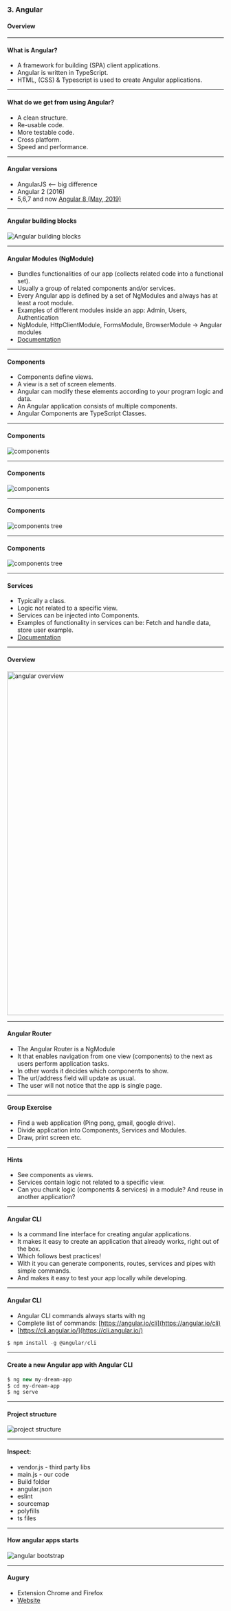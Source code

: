 ### 3. Angular</h3>
#### Overview</h5>


---


#### What is Angular?

* A framework for building (SPA) client applications.
* Angular is written in TypeScript.
* HTML, (CSS) & Typescript is used to create Angular applications.

---


#### What do we get from using Angular?

* A clean structure.
* Re-usable code.
* More testable code.
* Cross platform.
* Speed and performance.


---

#### Angular versions

* AngularJS <— big difference
* Angular 2 (2016)
* 5,6,7 and now <a href="https://angular.io/" target="_blank">Angular 8 (May, 2019)</a>


---


#### Angular building blocks
<img src="new/new-structure/media/angular-images/angular-3/blocks.png" alt="Angular building blocks">


---

#### Angular Modules (NgModule)

* Bundles functionalities of our app (collects related code into a functional set).
* Usually a group of related components and/or services.
* Every Angular app is defined by a set of NgModules and always has at least a root module.
* Examples of different modules inside an app: Admin, Users, Authentication
* NgModule, HttpClientModule, FormsModule, BrowserModule -> Angular modules
* <a href="https://angular.io/guide/architecture-modules" target="_blank">Documentation</a>


---

#### Components

* Components define views. 
* A view is a set of screen elements.
* Angular can modify these elements according to your program logic and data.
* An Angular application consists of multiple components.
* Angular Components are TypeScript Classes.


---

#### Components
<img src="/media/angular-images/angular-3/components.png" alt="components">


---

#### Components
<img src="/media/angular-images/angular-3/components2.png" alt="components">


---

#### Components
<img src="/media/angular-images/angular-3/component3.png" alt="components tree">


---

#### Components
<img src="/media/angular-images/angular-3/componentTree.png" alt="components tree">


---


#### Services

* Typically a class.
* Logic not related to a specific view.
* Services can be injected into Components.
* Examples of functionality in services can be: Fetch and handle data, store user example.
* <a href="https://angular.io/guide/architecture-services" target="_blank">Documentation</a>


---

#### Overview
<img width="800" src="/media/angular-images/angular-3/angularoverview.png" alt="angular overview">


---

#### Angular Router

* The Angular Router is a NgModule
* It that enables navigation from one view (components) to the next as users perform application tasks.
* In other words it decides which components to show.
* The url/address field will update as usual.
* The user will not notice that the app is single page.

---

#### Group Exercise

* Find a web application (Ping pong, gmail, google drive).
* Divide application into Components, Services and Modules.
* Draw, print screen etc.


---


#### Hints

* See components as views.
* Services contain logic not related to a specific view.
* Can you chunk logic (components & services) in a module? And reuse in another application?


---

#### Angular CLI

* Is a command line interface for creating angular applications.
* It makes it easy to create an application that already works, right out of the box.
* Which follows best practices!
* With it you can generate components, routes, services and pipes with simple commands.
* And makes it easy to test your app locally while developing.

---

####  Angular CLI

* Angular CLI commands always starts with ng 
* Complete list of commands: [https://angular.io/cli](https://angular.io/cli)
* [https://cli.angular.io/](https://cli.angular.io/)
				
```javascript
$ npm install -g @angular/cli
```


---
				
#### Create a new Angular app with Angular CLI

```javascript
$ ng new my-dream-app
$ cd my-dream-app
$ ng serve
```

---

#### Project structure
<img  src="/media/angular-images/angular-3/proj.png" alt="project structure">


---

#### Inspect:

* vendor.js - third party libs
* main.js - our code
* Build folder
* angular.json
* eslint
* sourcemap
* polyfills
* ts files

---

#### How angular apps starts
<img src="/media/angular-images/angular-3/angularstart.png" alt="angular bootstrap">


---

#### Augury

* Extension Chrome and Firefox
* <a href="https://augury.rangle.io/" target="_blank">Website</a>